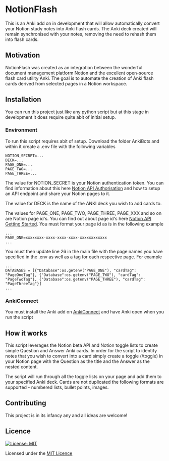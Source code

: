# NotionFlash

This is an Anki add on in development that will allow automatically convert your Notion study notes into Anki flash cards. The Anki deck created will remain synchronised with your notes, removing the need to rehash them into flash cards.

## Motivation

NotionFlash was created as an integration between the wonderful document management platform Notion and the excellent open-source flash card utility Anki. The goal is to automate the creation of Anki flash cards derived from selected pages in a Notion workspace.

## Installation

You can run this project just like any python script but at this stage in development it does require quite abit of initial setup.

### Environment

To run this script requires abit of setup. Download the folder AnkiBots and within it create a .env file with the following variables

```
NOTION_SECRET=...
DECK=...
PAGE_ONE=...
PAGE_TWO=...
PAGE_THREE=...
```

The value for NOTION_SECRET is your Notion authentication token. You can find information about this here [Notion API Authorisation](https://developers.notion.com/reference/authentication) and how to setup an API endpoint and share your Notion pages to it.

The value for DECK is the name of the ANKI deck you wish to add cards to.

The values for PAGE_ONE, PAGE_TWO, PAGE_THREE, PAGE_XXX and so on are Notion page id's. You can find out about page id's here [Notion API Getting Started](https://developers.notion.com/docs/getting-started). You must format your page id as is in the following example

```
...
PAGE_ONE=xxxxxxxx-xxxx-xxxx-xxxx-xxxxxxxxxxxx
...
```

You must then update line 26 in the main file with the page names you have specified in the .env as well as a tag for each respective page. For example

```
...
DATABASES = [{"Database":os.getenv("PAGE_ONE"), "cardTag": "PageOneTag"}, {"Database":os.getenv("PAGE_TWO"), "cardTag": "PageTwoTag"}, {"Database":os.getenv("PAGE_THREE"), "cardTag": "PageThreeTag"}]
...
```

### AnkiConnect

You must install the Anki add on [AnkiConnect](https://ankiweb.net/shared/info/2055492159) and have Anki open when you run the script

## How it works

This script leverages the Notion beta API and Notion toggle lists to create simple Question and Answer Anki cards. In order for the script to identify notes that you wish to convert into a card simply create a toggle (/toggle) in your Notion page with the Question as the title and the Answer as the nested content.

The script will run through all the toggle lists on your page and add them to your specified Anki deck. Cards are not duplicated the following formats are supported - numbered lists, bullet points, images.

## Contributing

This project is in its infancy any and all ideas are welcome!

## Licence

[![License: MIT](https://img.shields.io/badge/License-MIT-yellow.svg)](https://opensource.org/licenses/MIT)

Licensed under the [MIT Licence](https://github.com/medusajs/medusa/blob/master/LICENSE)
